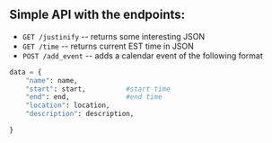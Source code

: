 Simple API with the endpoints:
----

* ```GET /justinify``` -- returns some interesting JSON
* ```GET /time``` -- returns current EST time in JSON
* ```POST /add_event``` -- adds a calendar event of the following format

```python
data = {
	"name": name,
	"start": start, 		 #start time
	"end": end,				 #end time
	"location": location,
	"description": description,

}
```
